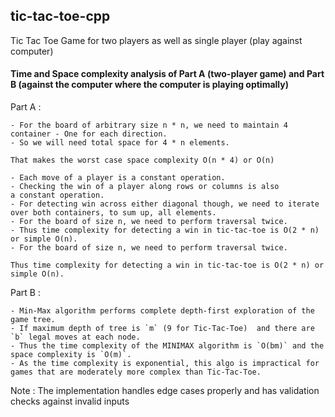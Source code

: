 ## tic-tac-toe-cpp
Tic Tac Toe Game for two players as well as single player (play against computer)


#### Time and Space complexity analysis of Part A (two-player game) and Part B (against the computer where the computer is playing optimally)


Part A :
```
- For the board of arbitrary size n * n, we need to maintain 4 container - One for each direction. 
- So we will need total space for 4 * n elements. 

That makes the worst case space complexity O(n * 4) or O(n)

- Each move of a player is a constant operation. 
- Checking the win of a player along rows or columns is also a constant operation. 
- For detecting win across either diagonal though, we need to iterate over both containers, to sum up, all elements.
- For the board of size n, we need to perform traversal twice. 
- Thus time complexity for detecting a win in tic-tac-toe is O(2 * n) or simple O(n).  
- For the board of size n, we need to perform traversal twice. 

Thus time complexity for detecting a win in tic-tac-toe is O(2 * n) or simple O(n).
```


Part B :
```
- Min-Max algorithm performs complete depth-first exploration of the game tree. 
- If maximum depth of tree is `m` (9 for Tic-Tac-Toe)  and there are `b` legal moves at each node.
- Thus the time complexity of the MINIMAX algorithm is `O(bm)` and the space complexity is `O(m)`. 
- As the time complexity is exponential, this algo is impractical for games that are moderately more complex than Tic-Tac-Toe.
```

Note : The implementation handles edge cases properly and has validation checks against invalid inputs
